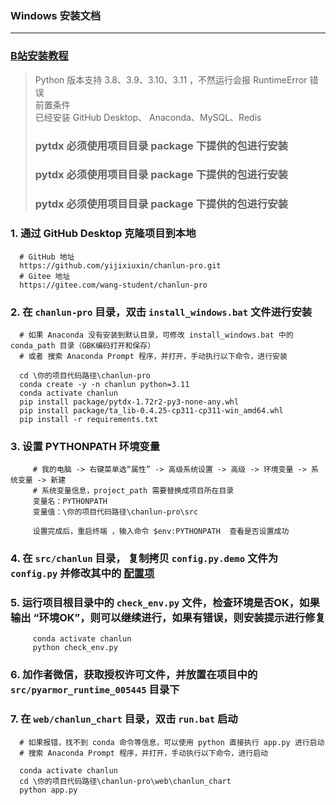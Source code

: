 ### Windows 安装文档

---

### [B站安装教程](https://www.bilibili.com/video/BV1XH4y1K7VM/)

> Python 版本支持 3.8、3.9、3.10、3.11 ，不然运行会报 RuntimeError 错误  
> 前置条件  
> 已经安装 GitHub Desktop、 Anaconda、MySQL、Redis  
> ### pytdx 必须使用项目目录 package 下提供的包进行安装
> ### pytdx 必须使用项目目录 package 下提供的包进行安装
> ### pytdx 必须使用项目目录 package 下提供的包进行安装

### 1. 通过 GitHub Desktop 克隆项目到本地

      # GitHub 地址
      https://github.com/yijixiuxin/chanlun-pro.git
      # Gitee 地址
      https://gitee.com/wang-student/chanlun-pro

### 2. 在 `chanlun-pro` 目录，双击 `install_windows.bat` 文件进行安装

      # 如果 Anaconda 没有安装到默认目录，可修改 install_windows.bat 中的 conda_path 目录（GBK编码打开和保存）
      # 或者 搜索 Anaconda Prompt 程序，并打开，手动执行以下命令，进行安装
      
      cd \你的项目代码路径\chanlun-pro
      conda create -y -n chanlun python=3.11
      conda activate chanlun
      pip install package/pytdx-1.72r2-py3-none-any.whl
      pip install package/ta_lib-0.4.25-cp311-cp311-win_amd64.whl
      pip install -r requirements.txt


### 3. 设置 PYTHONPATH 环境变量

         # 我的电脑 -> 右键菜单选“属性” -> 高级系统设置 -> 高级 -> 环境变量 -> 系统变量 -> 新建
         # 系统变量信息，project_path 需要替换成项目所在目录
         变量名：PYTHONPATH
         变量值：\你的项目代码路径\chanlun-pro\src
         
         设置完成后，重启终端 ，输入命令 $env:PYTHONPATH  查看是否设置成功

### 4. 在 `src/chanlun` 目录， 复制拷贝 `config.py.demo` 文件为 `config.py` 并修改其中的 [配置项](配置文件说明.md)

### 5. 运行项目根目录中的 `check_env.py` 文件，检查环境是否OK，如果输出 “环境OK”，则可以继续进行，如果有错误，则安装提示进行修复

         conda activate chanlun
         python check_env.py

### 6. 加作者微信，获取授权许可文件，并放置在项目中的 `src/pyarmor_runtime_005445` 目录下

### 7. 在 `web/chanlun_chart` 目录，双击  `run.bat` 启动

      # 如果报错，找不到 conda 命令等信息，可以使用 python 直接执行 app.py 进行启动
      # 搜索 Anaconda Prompt 程序，并打开，手动执行以下命令，进行启动

      conda activate chanlun
      cd \你的项目代码路径\chanlun-pro\web\chanlun_chart
      python app.py